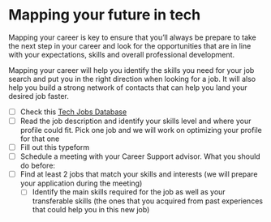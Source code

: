 # Mapping your future in tech

Mapping your career is key to ensure that you’ll always be prepare to take the next step in your career and look for the opportunities that are in line with your expectations, skills and overall professional development. 

Mapping your career will help you identify the skills you need for your job search and put you in the right direction when looking for a job. It will also help you build a strong network of contacts that can help you land your desired job faster.

- [ ] Check this  [Tech Jobs Database ](https://www.notion.so/4geeksacademy/91879de168be4c58b6356c448af28315?v=0b1da992e6e74ef3b5c236acfc552246) 
- [ ] Read the job description and identify your skills level and where your profile could fit. Pick one job and we will work on optimizing your profile for that one
- [ ]  Fill out this typeform
- [ ] Schedule a meeting with your Career Support advisor. What you should do before: 
- [ ] Find at least 2 jobs that match your skills and interests (we will prepare your application during the meeting)
	- [ ] Identify the main skills required for the job as well as your transferable skills (the ones that you acquired from past experiences that could help you in this new job) 
